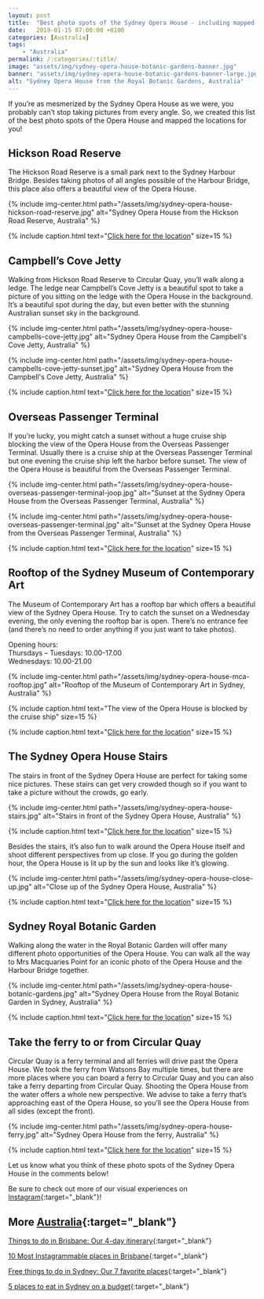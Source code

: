 ```yaml
---
layout: post
title:  "Best photo spots of the Sydney Opera House - including mapped locations"
date:   2019-01-15 07:00:00 +0100
categories: [Australia]
tags:
    - "Australia"
permalink: /:categories/:title/
image: "assets/img/sydney-opera-house-botanic-gardens-banner.jpg"
banner: "assets/img/sydney-opera-house-botanic-gardens-banner-large.jpg"
alt: "Sydney Opera House from the Royal Botanic Gardens, Australia"
---
```


If you’re as mesmerized by the Sydney Opera House as we were, you probably can’t stop taking pictures from every angle. So, we created this list of the best photo spots of the Opera House and mapped the locations for you!

## Hickson Road Reserve

The Hickson Road Reserve is a small park next to the Sydney Harbour Bridge. Besides taking photos of all angles possible of the Harbour Bridge, this place also offers a beautiful view of the Opera House. 

{% include img-center.html path="/assets/img/sydney-opera-house-hickson-road-reserve.jpg" alt="Sydney Opera House from the Hickson Road Reserve, Australia" %}

{% include caption.html text="<a target='_blank' href='https://goo.gl/maps/8S5hDryFWVs'>Click here for the location</a>" size=15 %}

## Campbell’s Cove Jetty

Walking from Hickson Road Reserve to Circular Quay, you’ll walk along a ledge. The ledge near Campbell’s Cove Jetty is a beautiful spot to take a picture of you sitting on the ledge with the Opera House in the background. It’s a beautiful spot during the day, but even better with the stunning Australian sunset sky in the background. 

{% include img-center.html path="/assets/img/sydney-opera-house-campbells-cove-jetty.jpg" alt="Sydney Opera House from the Campbell's Cove Jetty, Australia" %}

{% include img-center.html path="/assets/img/sydney-opera-house-campbells-cove-jetty-sunset.jpg" alt="Sydney Opera House from the Campbell's Cove Jetty, Australia" %}

{% include caption.html text="<a target='_blank' href='https://goo.gl/maps/6zfSyqMfwrx'>Click here for the location</a>" size=15 %}

## Overseas Passenger Terminal

If you’re lucky, you might catch a sunset without a huge cruise ship blocking the view of the Opera House from the Overseas Passenger Terminal. Usually there is a cruise ship at the Overseas Passenger Terminal but one evening the cruise ship left the harbor before sunset. The view of the Opera House is beautiful from the Overseas Passenger Terminal.

{% include img-center.html path="/assets/img/sydney-opera-house-overseas-passenger-terminal-joop.jpg" alt="Sunset at the Sydney Opera House from the Overseas Passenger Terminal, Australia" %}

{% include img-center.html path="/assets/img/sydney-opera-house-overseas-passenger-terminal.jpg" alt="Sunset at the Sydney Opera House from the Overseas Passenger Terminal, Australia" %}

{% include caption.html text="<a target='_blank' href='https://goo.gl/maps/ZaeGb6NmyTL2'>Click here for the location</a>" size=15 %}

## Rooftop of the Sydney Museum of Contemporary Art

The Museum of Contemporary Art has a rooftop bar which offers a beautiful view of the Sydney Opera House. Try to catch the sunset on a Wednesday evening, the only evening the rooftop bar is open.
There’s no entrance fee (and there’s no need to order anything if you just want to take photos).

Opening hours:  
Thursdays – Tuesdays: 10.00-17.00  
Wednesdays: 10.00-21.00  

{% include img-center.html path="/assets/img/sydney-opera-house-mca-rooftop.jpg" alt="Rooftop of the Museum of Contemporary Art in Sydney, Australia" %}

{% include caption.html text="The view of the Opera House is blocked by the cruise ship" size=15 %}

{% include caption.html text="<a target='_blank' href='https://goo.gl/maps/QJivvRWZYqJ2'>Click here for the location</a>" size=15 %}

## The Sydney Opera House Stairs

The stairs in front of the Sydney Opera House are perfect for taking some nice pictures. These stairs can get very crowded though so if you want to take a picture without the crowds, go early.

{% include img-center.html path="/assets/img/sydney-opera-house-stairs.jpg" alt="Stairs in front of the Sydney Opera House, Australia" %}

{% include caption.html text="<a target='_blank' href='https://goo.gl/maps/C7gL9jVGP482'>Click here for the location</a>" size=15 %}

Besides the stairs, it’s also fun to walk around the Opera House itself and shoot different perspectives from up close. If you go during the golden hour, the Opera House is lit up by the sun and looks like it’s glowing. 

{% include img-center.html path="/assets/img/sydney-opera-house-close-up.jpg" alt="Close up of the Sydney Opera House, Australia" %}

{% include caption.html text="<a target='_blank' href='https://goo.gl/maps/n5kTKZ7zvC72'>Click here for the location</a>" size=15 %}

## Sydney Royal Botanic Garden

Walking along the water in the Royal Botanic Garden will offer many different photo opportunities of the Opera House. You can walk all the way to Mrs Macquaries Point for an iconic photo of the Opera House and the Harbour Bridge together. 

{% include img-center.html path="/assets/img/sydney-opera-house-botanic-gardens.jpg" alt="Sydney Opera House from the Royal Botanic Garden in Sydney, Australia" %}

{% include caption.html text="<a target='_blank' href='https://goo.gl/maps/dNYUVNq419t'>Click here for the location</a>" size=15 %}

## Take the ferry to or from Circular Quay

Circular Quay is a ferry terminal and all ferries will drive past the Opera House. We took the ferry from Watsons Bay multiple times, but there are more places where you can board a ferry to Circular Quay and you can also take a ferry departing from Circular Quay. Shooting the Opera House from the water offers a whole new perspective. We advise to take a ferry that’s approaching east of the Opera House, so you’ll see the Opera House from all sides (except the front). 

{% include img-center.html path="/assets/img/sydney-opera-house-ferry.jpg" alt="Sydney Opera House from the ferry, Australia" %}

{% include caption.html text="<a target='_blank' href='https://goo.gl/maps/xr7ifBWnS8o'>Click here for the location</a>" size=15 %}

Let us know what you think of these photo spots of the Sydney Opera House in the comments below!

Be sure to check out more of our visual experiences on [Instagram][instagram]{:target="_blank"}!

## More [Australia][australia]{:target="_blank"}

[Things to do in Brisbane: Our 4-day itinerary][brisbane itinerary]{:target="_blank"}

[10 Most Instagrammable places in Brisbane][instagrammable brisbane]{:target="_blank"}

[Free things to do in Sydney: Our 7 favorite places][sydney itinerary]{:target="_blank"}

[5 places to eat in Sydney on a budget][sydney eat]{:target="_blank"}

[brisbane itinerary]: https://kipamojo.world/australia/Things-to-do-in-Brisbane-Our-4-days-itinerary/ 
[instagrammable brisbane]: https://kipamojo.world/australia/10-Most-Instagrammable-places-in-Brisbane/ 
[sydney itinerary]: https://kipamojo.world/australia/Free-things-to-do-in-Sydney-Our-7-favorite-places/ 
[sydney eat]: https://kipamojo.world/australia/5-places-to-eat-in-Sydney-on-a-budget/ 

[australia]: https://kipamojo.world/tags.html#australia
[instagram]: https://instagram.com/kipamojo 
